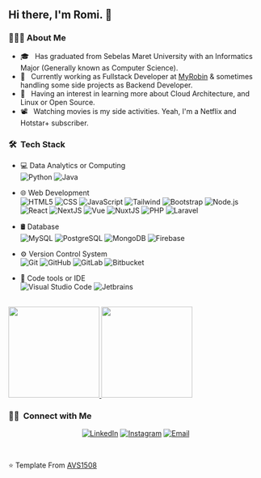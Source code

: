 ## Hi there, I'm Romi. 👋

### 👨🏻‍💻&nbsp;About Me

- 🎓 &nbsp; Has graduated from Sebelas Maret University with an Informatics Major (Generally known as Computer Science).
- 💼 &nbsp; Currently working as Fullstack Developer at [MyRobin](https://app.myrobin.id) & sometimes handling some side projects as Backend Developer.
- 🌱 &nbsp; Having an interest in learning more about Cloud Architecture, and Linux or Open Source.
- 📽️ &nbsp; Watching movies is my side activities. Yeah, I'm a Netflix and Hotstar+ subscriber.

### 🛠 &nbsp;Tech Stack

- 💻 Data Analytics or Computing &nbsp;<br/>
  ![Python](https://img.shields.io/badge/-Python-333333?style=flat&logo=python)
  ![Java](https://img.shields.io/badge/-Matlab-333333?style=flat&logo=octave)

- 🌐 Web Development &nbsp;<br/>
  ![HTML5](https://img.shields.io/badge/-HTML5-333333?style=flat&logo=HTML5)
  ![CSS](https://img.shields.io/badge/-CSS-333333?style=flat&logo=CSS3&logoColor=1572B6)
  ![JavaScript](https://img.shields.io/badge/-JavaScript-333333?style=flat&logo=javascript)
  ![Tailwind](https://img.shields.io/badge/-Tailwind-333333?style=flat&logo=tailwindcss)
 ![Bootstrap](https://img.shields.io/badge/-Bootstrap-333333?style=flat&logo=bootstrap&logoColor=563D7C)
  ![Node.js](https://img.shields.io/badge/-Node.js-333333?style=flat&logo=node.js)
  ![React](https://img.shields.io/badge/-React-333333?style=flat&logo=react)
  ![NextJS](https://img.shields.io/badge/-Next.js-333333?style=flat&logo=next.js)
  ![Vue](https://img.shields.io/badge/-Vue-333333?style=flat&logo=vue.js)
  ![NuxtJS](https://img.shields.io/badge/-Nuxt.js-333333?style=flat&logo=nuxt.js)
  ![PHP](https://img.shields.io/badge/-PHP-333333?style=flat&logo=php)
  ![Laravel](https://img.shields.io/badge/-Laravel-333333?style=flat&logo=Laravel)
  
- 🛢 Database &nbsp;<br/>
  ![MySQL](https://img.shields.io/badge/-MySQL-333333?style=flat&logo=mysql)
  ![PostgreSQL](https://img.shields.io/badge/-PostgreSQL-333333?style=flat&logo=postgresql)
  ![MongoDB](https://img.shields.io/badge/-MongoDB-333333?style=flat&logo=mongodb)
  ![Firebase](https://img.shields.io/badge/-Firebase-333333?style=flat&logo=Firebase)

- ⚙️ Version Control System &nbsp;<br/>
  ![Git](https://img.shields.io/badge/-Git-333333?style=flat&logo=git)
  ![GitHub](https://img.shields.io/badge/-GitHub-333333?style=flat&logo=github)
  ![GitLab](https://img.shields.io/badge/-Gitlab-333333?style=flat&logo=gitlab)
![Bitbucket](https://img.shields.io/badge/-Bitbucket-333333?style=flat&logo=bitbucket&logoColor=blue)
  
- 🔧 Code tools or IDE &nbsp;<br/>
  ![Visual Studio Code](https://img.shields.io/badge/-Visual%20Studio%20Code-333333?style=flat&logo=visual-studio-code&logoColor=007ACC)
  ![Jetbrains](https://img.shields.io/badge/-Jetbrains-333333?style=flat&logo=Jetbrains)

<br/>

<a href="https://github.com/asaromi">
  <img height="180em" src="https://github-readme-stats.vercel.app/api?username=asaromi&theme=buefy&show_icons=true" />
  <img height="180em" src="https://github-readme-stats.vercel.app/api/top-langs/?username=asaromi&theme=buefy&layout=compact" />
</a>

<br/>


### 🤝🏻 &nbsp;Connect with Me </h3>
<p align="center">
<!--
<a href="https://www.adityavsingh.com/"><img alt="Website" src="https://img.shields.io/badge/Website-www.adityavsingh.com-blue?style=flat-square&logo=google-chrome"></a>
-->
<a href="https://www.linkedin.com/in/asaromi/"><img alt="LinkedIn" src="https://img.shields.io/badge/LinkedIn-Ahmad%20Sabilil%20Maromi-blue?style=flat-square&logo=linkedin"></a>
<a href="https://www.instagram.com/asaromii/"><img alt="Instagram" src="https://img.shields.io/badge/Instagram-asaromii-blue?style=flat-square&logo=instagram"></a>
<a href="mailto:a.sabililromi@gmail.com"><img alt="Email" src="https://img.shields.io/badge/Email-a.sabililromi@gmail.com-blue?style=flat-square&logo=gmail"></a>
</p>

<br/>

⭐️ Template From [AVS1508](https://github.com/AVS1508)
